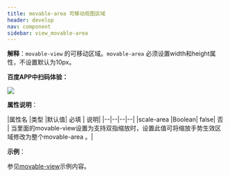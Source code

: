 ```yaml
---
title: movable-area 可移动视图区域
header: develop
nav: component
sidebar: view_movable-area
---
```

 

 


**解释**：`movable-view` 的可移动区域。`movable-area` 必须设置width和height属性，不设置默认为10px。


**百度APP中扫码体验：**

<img src="https://b.bdstatic.com/miniapp/assets/images/doc_demo/movableView.png"  class="demo-qrcode-image" />

**属性说明**：

|属性名	|类型	|默认值| 必填 |	说明|
|--|--|--|--|
|scale-area	|Boolean|	false| 否 |	当里面的movable-view设置为支持双指缩放时，设置此值可将缩放手势生效区域修改为整个movable-area 。|


**示例**：

参见[movable-view](https://smartprogram.baidu.com/docs/develop/component/view_movable-view/)示例内容。
